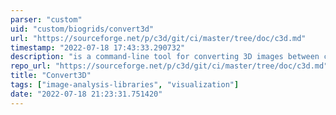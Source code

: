 ```yaml
---
parser: "custom"
uid: "custom/biogrids/convert3d"
url: "https://sourceforge.net/p/c3d/git/ci/master/tree/doc/c3d.md"
timestamp: "2022-07-18 17:43:33.290732"
description: "is a command-line tool for converting 3D images between common file formats."
repo_url: "https://sourceforge.net/p/c3d/git/ci/master/tree/doc/c3d.md"
title: "Convert3D"
tags: ["image-analysis-libraries", "visualization"]
date: "2022-07-18 21:23:31.751420"
---
```

